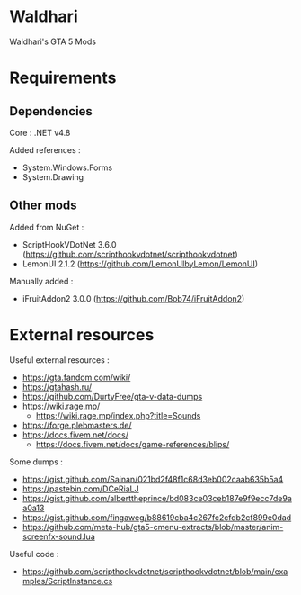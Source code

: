 # Waldhari
Waldhari's GTA 5 Mods

# Requirements
## Dependencies
Core : .NET v4.8

Added references :
- System.Windows.Forms
- System.Drawing

## Other mods
Added from NuGet :
- ScriptHookVDotNet 3.6.0 (https://github.com/scripthookvdotnet/scripthookvdotnet)
- LemonUI 2.1.2 (https://github.com/LemonUIbyLemon/LemonUI)

Manually added :
- iFruitAddon2 3.0.0 (https://github.com/Bob74/iFruitAddon2)

# External resources
Useful external resources :
- https://gta.fandom.com/wiki/
- https://gtahash.ru/
- https://github.com/DurtyFree/gta-v-data-dumps
- https://wiki.rage.mp/
  - https://wiki.rage.mp/index.php?title=Sounds
- https://forge.plebmasters.de/
- https://docs.fivem.net/docs/
  - https://docs.fivem.net/docs/game-references/blips/

Some dumps :
- https://gist.github.com/Sainan/021bd2f48f1c68d3eb002caab635b5a4
- https://pastebin.com/DCeRiaLJ
- https://gist.github.com/alberttheprince/bd083ce03ceb187e9f9ecc7de9aa0a13
- https://gist.github.com/fingaweg/b88619cba4c267fc2cfdb2cf899e0dad
- https://github.com/meta-hub/gta5-cmenu-extracts/blob/master/anim-screenfx-sound.lua

Useful code :
- https://github.com/scripthookvdotnet/scripthookvdotnet/blob/main/examples/ScriptInstance.cs
